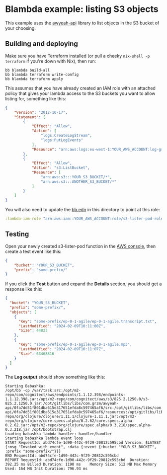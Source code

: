 # Blambda example: listing S3 objects

This example uses the [awyeah-api](https://github.com/grzm/awyeah-api) library
to list objects in the S3 bucket of your choosing.

## Building and deploying

Make sure you have Terraform installed (or pull a cheeky `nix-shell -p
terraform` if you're down with Nix), then run:

``` text
bb blambda build-all
bb blambda terraform write-config
bb blambda terraform apply
```

This assumes that you have already created an IAM role with an attached policy
that gives your lambda access to the S3 buckets you want to allow listing for,
something like this:

``` json
{
    "Version": "2012-10-17",
    "Statement": [
        {
            "Effect": "Allow",
            "Action": [
                "logs:CreateLogStream",
                "logs:PutLogEvents"
            ],
            "Resource": "arn:aws:logs:eu-west-1:YOUR_AWS_ACCOUNT:log-group:/aws/lambda/s3-lister-pod:*"
        },
        {
            "Effect": "Allow",
            "Action": "s3:ListBucket",
            "Resource": [
                "arn:aws:s3:::YOUR_S3_BUCKET/*",
                "arn:aws:s3:::ANOTHER_S3_BUCKET/*"
            ]
        }
    ]
}
```

You will also need to update the [bb.edn](bb.edn) in this directory to point at
this role:

``` clojure
:lambda-iam-role "arn:aws:iam::YOUR_AWS_ACCOUNT:role/s3-lister-pod-role"
```

## Testing

Open your newly created s3-lister-pod function in the [AWS
console](https://eu-west-1.console.aws.amazon.com/lambda/home?region=eu-west-1#/functions/s3-lister-pod?tab=testing),
then create a test event like this:

``` json
{
    "bucket": "YOUR_S3_BUCKET",
    "prefix": "some-prefix/"
}
```

If you click the **Test** button and expand the **Details** section, you should
get a response like this:

``` json
{
  "bucket": "YOUR_S3_BUCKET",
  "prefix": "some-prefix/",
  "objects": [
    {
      "Key": "some-prefix/ep-0-1-agile/ep-0-1-agile.transcript.txt",
      "LastModified": "2024-02-09T10:11:00Z",
      "Size": 44823
    },
    {
      "Key": "some-prefix/ep-0-1-agile/ep-0-1-agile.mp3",
      "LastModified": "2024-02-09T10:11:07Z",
      "Size": 63468816
    }
  ]
}
```

The **Log output** should show something like this:

``` text
Starting Babashka:
/opt/bb -cp /var/task:src:/opt/m2-repo/com/cognitect/aws/endpoints/1.1.12.398/endpoints-1.1.12.398.jar:/opt/m2-repo/com/cognitect/aws/s3/825.2.1250.0/s3-825.2.1250.0.jar:/opt/gitlibs/libs/com.grzm/awyeah-api/0fa7dd51f801dba615e317651efda8c597465af6/src:/opt/gitlibs/libs/com.grzm/awyeah-api/0fa7dd51f801dba615e317651efda8c597465af6/resources:/opt/gitlibs/libs/org.babashka/spec.alpha/433b0778e2c32f4bb5d0b48e5a33520bee28b906/src/main/java:/opt/gitlibs/libs/org.babashka/spec.alpha/433b0778e2c32f4bb5d0b48e5a33520bee28b906/src/main/clojure:/opt/gitlibs/libs/org.babashka/spec.alpha/433b0778e2c32f4bb5d0b48e5a33520bee28b906/src/main/resources:/opt/m2-repo/org/clojure/clojure/1.11.1/clojure-1.11.1.jar:/opt/m2-repo/org/clojure/core.specs.alpha/0.2.62/core.specs.alpha-0.2.62.jar:/opt/m2-repo/org/clojure/spec.alpha/0.3.218/spec.alpha-0.3.218.jar /opt/bootstrap.clj
Loading babashka lambda handler: handler/handler
Starting babashka lambda event loop
START RequestId: abd74cfe-1d90-442c-9f29-20812c595cbd Version: $LATEST
{:msg "Invoked with event", :data {:event {:bucket "YOUR_S3_BUCKET", :prefix "some-prefix/"}}}
END RequestId: abd74cfe-1d90-442c-9f29-20812c595cbd
REPORT RequestId: abd74cfe-1d90-442c-9f29-20812c595cbd	Duration: 392.25 ms	Billed Duration: 1190 ms	Memory Size: 512 MB	Max Memory Used: 164 MB	Init Duration: 796.93 ms
```

